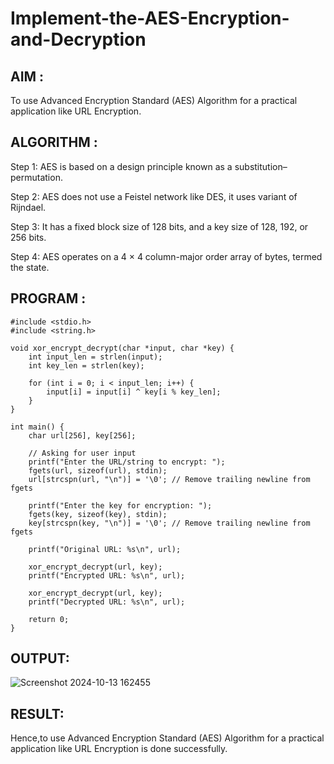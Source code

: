 # Implement-the-AES-Encryption-and-Decryption
## AIM :
To use Advanced Encryption Standard (AES) Algorithm for a practical application like URL Encryption.

## ALGORITHM :
Step 1:
AES is based on a design principle known as a substitution–permutation.

Step 2:
AES does not use a Feistel network like DES, it uses variant of Rijndael.

Step 3:
It has a fixed block size of 128 bits, and a key size of 128, 192, or 256 bits.

Step 4:
AES operates on a 4 × 4 column-major order array of bytes, termed the state.

## PROGRAM :
```
#include <stdio.h>
#include <string.h>

void xor_encrypt_decrypt(char *input, char *key) {
    int input_len = strlen(input);
    int key_len = strlen(key);

    for (int i = 0; i < input_len; i++) {
        input[i] = input[i] ^ key[i % key_len]; 
    }
}

int main() {
    char url[256], key[256];

    // Asking for user input
    printf("Enter the URL/string to encrypt: ");
    fgets(url, sizeof(url), stdin);
    url[strcspn(url, "\n")] = '\0'; // Remove trailing newline from fgets

    printf("Enter the key for encryption: ");
    fgets(key, sizeof(key), stdin);
    key[strcspn(key, "\n")] = '\0'; // Remove trailing newline from fgets

    printf("Original URL: %s\n", url);

    xor_encrypt_decrypt(url, key);
    printf("Encrypted URL: %s\n", url);

    xor_encrypt_decrypt(url, key);
    printf("Decrypted URL: %s\n", url);

    return 0;
}
```
## OUTPUT:
![Screenshot 2024-10-13 162455](https://github.com/user-attachments/assets/6247f4a3-2fec-4a59-819b-c367a4679159)

## RESULT:
Hence,to use Advanced Encryption Standard (AES) Algorithm for a practical application like URL Encryption is done successfully.
